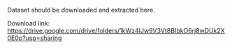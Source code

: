 Dataset should be downloaded and extracted here.

Download link: https://drive.google.com/drive/folders/1kWz4IJw9V3Vt8BIbkO6rj8wDUk2X0E0p?usp=sharing